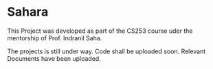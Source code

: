 # Sahara

This Project was developed as part of the CS253 course uder the mentorship of Prof. Indranil Saha.

The projects is still under way. Code shall be uploaded soon. Relevant Documents have been uploaded.